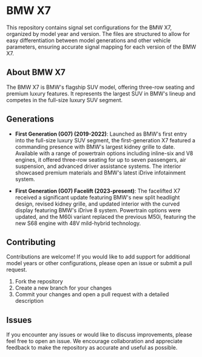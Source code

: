 # BMW X7

This repository contains signal set configurations for the BMW X7, organized by model year and version. The files are structured to allow for easy differentiation between model generations and other vehicle parameters, ensuring accurate signal mapping for each version of the BMW X7.

## About BMW X7

The BMW X7 is BMW's flagship SUV model, offering three-row seating and premium luxury features. It represents the largest SUV in BMW's lineup and competes in the full-size luxury SUV segment.

## Generations

- **First Generation (G07) (2019-2022)**: Launched as BMW's first entry into the full-size luxury SUV segment, the first-generation X7 featured a commanding presence with BMW's largest kidney grille to date. Available with a range of powertrain options including inline-six and V8 engines, it offered three-row seating for up to seven passengers, air suspension, and advanced driver assistance systems. The interior showcased premium materials and BMW's latest iDrive infotainment system.

- **First Generation (G07) Facelift (2023-present)**: The facelifted X7 received a significant update featuring BMW's new split headlight design, revised kidney grille, and updated interior with the curved display featuring BMW's iDrive 8 system. Powertrain options were updated, and the M60i variant replaced the previous M50i, featuring the new S68 engine with 48V mild-hybrid technology.

## Contributing

Contributions are welcome! If you would like to add support for additional model years or other configurations, please open an issue or submit a pull request.

1. Fork the repository
2. Create a new branch for your changes
3. Commit your changes and open a pull request with a detailed description

## Issues

If you encounter any issues or would like to discuss improvements, please feel free to open an issue. We encourage collaboration and appreciate feedback to make the repository as accurate and useful as possible.
